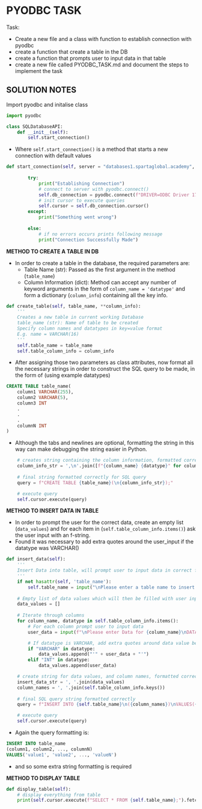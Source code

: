 # PYODBC TASK

Task:
- Create a new file and a class with function to establish connection with pyodbc
- create a function that create a table in the DB
- create a function that prompts user to input data in that table
- create a new file called PYODBC_TASK.md and document the steps to implement the task
 

## SOLUTION NOTES

Import pyodbc and initalise class

```python
import pyodbc

class SQLDatabaseAPI:
    def __init__(self):
        self.start_connection()
```

- Where ``self.start_connection()`` is a method that starts a new connection with default values
```python
def start_connection(self, server = "databases1.spartaglobal.academy", database = "Northwind", username = "**", password = "**"):
        
        try:
            print("Establishing Connection")
            # connect to server with pyodbc.connect()
            self.db_connection = pyodbc.connect(f"DRIVER=ODBC Driver 17 for SQL Server;SERVER={server};DATABASE={database};UID={username};PWD={password}")
            # init cursor to execute queries
            self.cursor = self.db_connection.cursor()
        except:
            print("Something went wrong")
        
        else:
            # if no errors occurs prints following message
            print("Connection Successfully Made")
```

**METHOD TO CREATE A TABLE IN DB**
- In order to create a table in the database, the required parameters are:
    - Table Name (str): Passed as the first argument in the method (``table_name``) 
    - Column Information (dict): Method can accept any number of keyword arguments in the form of ``column_name = 'datatype'`` and form a dictionary (``column_info``) containing all the key info. 
```python
def create_table(self, table_name, **column_info):
    '''
    Creates a new table in current working Database
    table_name (str): Name of table to be created
    Specify column names and datatypes in key=value format
    E.g. name = VARCHAR(16)
    '''
    self.table_name = table_name
    self.table_column_info = column_info
```
- After assigning those two parameters as class attributes, now format all the necessary strings in order to construct the SQL query to be made, in the form of (using example datatypes)
```SQL
CREATE TABLE table_name(
    column1 VARCHAR(255),
    column2 VARCHAR(5),
    column3 INT
    .
    .
    .
    columnN INT
)
```
- Although the tabs and newlines are optional, formatting the string in this way can make debugging the string easier in Python.
```python
    # creates string containing the column information, formatted correctly to be added to the query
    column_info_str = ',\n'.join([f"{column_name} {datatype}" for column_name, datatype in self.table_column_info.items()])
    
    # final string formatted correctly for SQL query
    query = f"CREATE TABLE {table_name}(\n{column_info_str});"

    # execute query
    self.cursor.execute(query)        
```

**METHOD TO INSERT DATA IN TABLE**

- In order to prompt the user for the correct data, create an empty list (``data_values``) and for each item in (``self.table_column_info.items()``) ask the user input with an f-string.
- Found it was necessary to add extra quotes around the user_input if the datatype was VARCHAR()
```python
def insert_data(self):
    '''
    Insert Data into table, will prompt user to input data in correct format
    '''
    if not hasattr(self, 'table_name'):
        self.table_name = input("\nPlease enter a table name to insert data into.\n=> ")
    
    # Empty list of data values which will then be filled with user input
    data_values = []
    
    # Iterate through columns
    for column_name, datatype in self.table_column_info.items():
        # For each column prompt user to input data
        user_data = input(f"\nPlease enter Data for {column_name}\nDATATYPE: {datatype}\n=> ")

        # If datatype is VARCHAR, add extra quotes around data value before appending
        if "VARCHAR" in datatype:
            data_values.append("'" + user_data + "'")
        elif "INT" in datatype:
            data_values.append(user_data)

    # create string for data values, and column names, formatted correctly
    insert_data_str = ', '.join(data_values)
    column_names = ', '.join(self.table_column_info.keys())
    
    # final SQL query string formatted correctly
    query = f"INSERT INTO {self.table_name}\n({column_names})\nVALUES({insert_data_str});"

    # execute query
    self.cursor.execute(query)
```
- Again the query formatting is:
```SQL
INSERT INTO table_name
(column1, column2, ..., columnN)
VALUES('value1', 'value2', ..., 'valueN')
```
- and so some extra string formatting is required

**METHOD TO DISPLAY TABLE**
```python
def display_table(self):
    # display everything from table
    print(self.cursor.execute(f"SELECT * FROM {self.table_name};").fetchall())
```